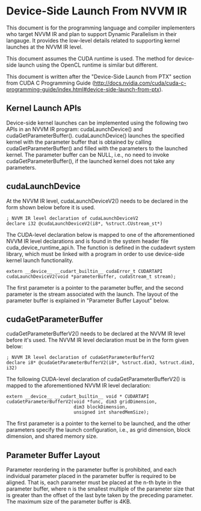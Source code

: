 Device-Side Launch From NVVM IR
===============================

This document is for the programming language and compiler implementers who
target NVVM IR and plan to support Dynamic Parallelism in their langauge.
It provides the low-level details related to supporting kernel launches at
the NVVM IR level.

This document assumes the CUDA runtime is used. The method for device-side
launch using the OpenCL runtime is similar but different.

This document is written after the "Device-Side Launch from PTX"
section from CUDA C Programming Guide
(http://docs.nvidia.com/cuda/cuda-c-programming-guide/index.html#device-side-launch-from-ptx).

Kernel Launch APIs
------------------

Device-side kernel launches can be implemented using the following two APIs
in an NVVM IR program: cudaLaunchDevice() and cudaGetParameterBuffer().
cudaLaunchDevice() launches the specified kernel with the parameter buffer
that is obtained by calling cudaGetParameterBuffer() and filled with the
parameters to the launched kernel. The parameter buffer can be NULL, i.e.,
no need to invoke cudaGetParameterBuffer(), if the launched kernel does not
take any parameters.

cudaLaunchDevice
----------------

At the NVVM IR level, cudaLaunchDeviceV2() needs to be declared in the
form shown below before it is used.

    ; NVVM IR level declaration of cudaLaunchDeviceV2
    declare i32 @cudaLaunchDeviceV2(i8*, %struct.CUstream_st*)

The CUDA-level declaration below is mapped to one of the aftorementioned NVVM
IR level declarations and is found in the system header file
cuda_device_runtime_api.h. The function is defined in the cudadevrt system
library, which must be linked with a program in order to use device-side
kernel launch functionality.

    extern __device__ __cudart_builtin__ cudaError_t CUDARTAPI
    cudaLaunchDeviceV2(void *parameterBuffer, cudaStream_t stream);

The first parameter is a pointer to the parameter buffer, and the
second parameter is the stream associated with the launch. The layout
of the parameter buffer is explained in "Parameter Buffer Layout"
below.

cudaGetParameterBuffer
----------------------

cudaGetParameterBufferV2() needs to be declared at the NVVM IR level
before it's used. The NVVM IR level declaration must be in the form
given below:

    ; NVVM IR level declaration of cudaGetParameterBufferV2
    declare i8* @cudaGetParameterBufferV2(i8*, %struct.dim3, %struct.dim3, i32)

The following CUDA-level declaration of cudaGetParameterBufferV2() is
mapped to the aforementioned NVVM IR level declaration:

    extern __device__ __cudart_builtin__ void * CUDARTAPI
    cudaGetParameterBufferV2(void *func, dim3 gridDimension,
                             dim3 blockDimension,
                             unsigned int sharedMemSize);

The first parameter is a pointer to the kernel to be launched, and the
other parameters specify the launch configuration, i.e., as grid
dimension, block dimension, and shared memory size.

Parameter Buffer Layout
-----------------------

Parameter reordering in the parameter buffer is prohibited, and each individual
parameter placed in the parameter buffer is required to be aligned. That is,
each parameter must be placed at the n-th byte in the parameter buffer, where n
is the smallest multiple of the parameter size that is greater than the offset
of the last byte taken by the preceding parameter. The maximum size of the
parameter buffer is 4KB.

